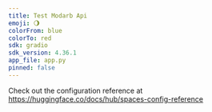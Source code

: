 ```yaml
---
title: Test Modarb Api
emoji: 🌖
colorFrom: blue
colorTo: red
sdk: gradio
sdk_version: 4.36.1
app_file: app.py
pinned: false
---
```


Check out the configuration reference at https://huggingface.co/docs/hub/spaces-config-reference
